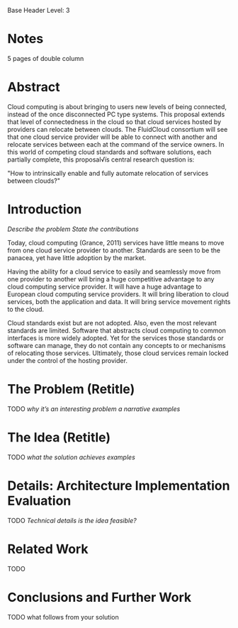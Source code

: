 Base Header Level: 3

# Notes #

5 pages of double column

# Abstract #

Cloud computing is about bringing to users new levels of being connected, 
instead of the once disconnected PC type systems.  This proposal extends 
that level of connectedness in the cloud so that cloud services hosted by 
providers can relocate between clouds. The FluidCloud consortium will see 
that one cloud service provider will be able to connect with another and 
relocate services between each at the command of the service owners.
In this world of competing cloud standards and software solutions, each 
partially complete, this proposal√ïs central research question is:

"How to intrinsically enable and fully automate relocation of services 
between clouds?"

# Introduction #

*Describe the problem*
*State the contributions*

Today, cloud computing (Grance, 2011) services have little means to 
move from one cloud service provider to another. Standards are seen
to be the panacea, yet have little adoption by the market.

Having the ability for a cloud service to easily and seamlessly move 
from one provider to another will bring a huge competitive advantage
to any cloud computing service provider. It will have a huge advantage
to European cloud computing service providers. It will bring liberation
to cloud services, both the application and data. It will bring service 
movement rights to the cloud.

Cloud standards exist but are not adopted. Also, even the most relevant
standards are limited. Software that abstracts cloud computing to common
interfaces is more widely adopted. Yet for the services those standards or
software can manage, they do not contain any concepts to or mechanisms
of relocating those services. Ultimately, those cloud services remain locked
under the control of the hosting provider.

# The Problem (Retitle) #

TODO
*why it’s an interesting problem*
*a narrative*
*examples*

# The Idea (Retitle) #

TODO
*what the solution achieves*
*examples*

# Details: Architecture Implementation Evaluation #

TODO
*Technical details*
*is the idea feasible?*

# Related Work #

TODO

# Conclusions and Further Work #

TODO
what follows from your solution